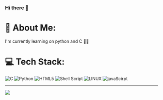 ### Hi there 👋
# 💫 About Me:
I'm currently learning on python and C 👍🏾


# 💻 Tech Stack:
![C](https://img.shields.io/badge/c-%2300599C.svg?style=for-the-badge&logo=c&logoColor=white) ![Python](https://img.shields.io/badge/python-3670A0?style=for-the-badge&logo=python&logoColor=ffdd54) ![HTML5](https://img.shields.io/badge/html5-%23E34F26.svg?style=for-the-badge&logo=html5&logoColor=white) ![Shell Script](https://img.shields.io/badge/shell_script-%23121011.svg?style=for-the-badge&logo=gnu-bash&logoColor=white) ![LINUX](https://img.shields.io/badge/Linux-FCC624?style=for-the-badge&logo=linux&logoColor=black) ![javaScirpt](https://img.shields.io/badge/logo-javascript-blue?logo=javascript)

---
[![](https://visitcount.itsvg.in/api?id=FatyyD&icon=0&color=10)](https://visitcount.itsvg.in)
